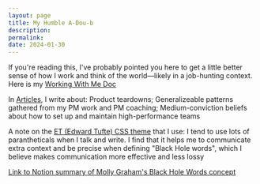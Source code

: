 ```yaml
---
layout: page
title: My Humble A-Dou-b
description: 
permalink: 
date: 2024-01-30
---
```


If you're reading this, I've probably pointed you here to get a little better sense of how I work and think of the world—likely in a job-hunting context. Here is my [Working With Me Doc](https://alexdou.notion.site/Working-with-Alex-handbook-a4d4271cc39c46579bc98abf84b89e48?pvs=4)

In <a href="/Articles">Articles</a>, I write about: Product teardowns; Generalizeable patterns gathered from my PM work and PM coaching; Medium-conviction beliefs about how to set up and maintain high-performance teams 


A note on the <a href = "https://github.com/bradleytaunt/ET-Jekyll">ET (Edward Tufte) CSS theme</a> that I use: I tend to use lots of parantheticals when I talk and write. I find that it helps me to communicate extra context and be precise when defining "Black Hole words"<span class="sidenote-number"></span>, which I believe makes communication more effective and less lossy


<span class="sidenote"><a href="https://alexdou.notion.site/Black-Hole-Words-and-the-Power-of-Asking-Stupid-Questions-6a4a9f59f2d746e185ebf2e0384c88d5?pvs=4">Link to Notion summary of Molly Graham's Black Hole Words concept</a></span>
